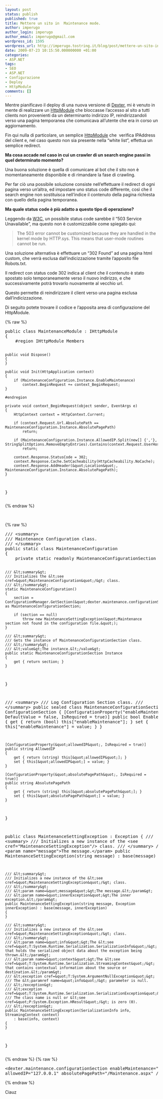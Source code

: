 ```yaml
---
layout: post
status: publish
published: true
title: Mettere un sito in  Maintenance mode.
author: imperugo
author_login: imperugo
author_email: imperugo@gmail.com
wordpress_id: 1595
wordpress_url: http://imperugo.tostring.it/blog/post/mettere-un-sito-in-maintenance-mode/
date: 2009-07-23 10:15:50.000000000 +01:00
categories:
- ASP.NET
tags:
- SEO
- ASP.NET
- Configurazione
- Deploy
- HttpModule
comments: []
---
```

<p>Mentre pianificavo il deploy di una nuova versione di <a href="http://imperugo.tostring.it/About/Dexter" title="Dexter Blog Engine" target="_blank">Dexter</a>, mi &egrave; venuto in mente di realizzare un <a href="http://msdn.microsoft.com/en-us/library/zec9k340(VS.71).aspx" title="HttpModule" target="_blank">HttpModule</a> che bloccasse l&rsquo;accesso al sito a tutti clients non provenienti da un determinanto indirizzo IP, reindirizzandoli verso una pagina temporanea che comunicava all&rsquo;utente che era in corso un aggiornamento.</p>
<p>Fin qui nulla di particolare, un semplice <a href="http://msdn.microsoft.com/en-us/library/zec9k340(VS.71).aspx" title="HttpModule" target="_blank">HttpModule</a> che&nbsp; verifica IPAddress del client e, nel caso questo non sia presente nella &ldquo;white list&rdquo;, effettua un semplice redirect.</p>
<p><strong>Ma cosa accade nel caso in cui un crawler di un search engine passi in quel determinato momento?</strong></p>
<p>Una buona soluzione &egrave; quella di comunicare al bot che il sito non &egrave; momentaneamente disponibile e di rimandare la fase di crawling.</p>
<p>Per far ci&ograve; una possibile soluzione consiste nell&rsquo;effettuare il redirect di ogni pagina verso un&rsquo;altra, ed impostare uno status code differente, cos&igrave; che il search engine non sostituisca nell&rsquo;indice il contenuto della pagina richiesta con quello della pagina temporanea.</p>
<p><strong>Ma quale status code &egrave; pi&ugrave; adatto a questo tipo di operazione?</strong></p>
<p>Leggendo da <a href="http://www.w3.org/Protocols/rfc2616/rfc2616-sec10.html" title="W3C Status Code" rel="nofollow" target="_blank">W3C</a>, un possibile status code sarebbe il &ldquo;503 Service Unavailable&rdquo;, ma questo non &egrave; customizzabile come spiegato qui:</p>
<blockquote>
<p>The 503 error cannot be customized because they are handled in the kernel mode by HTTP.sys. This means that user-mode routines cannot be run.</p>
</blockquote>
<p>Una soluzione alternativa &egrave; effettuare un &ldquo;302 Found&rdquo; ad una pagina html custom, che verr&agrave; esclusa dall&rsquo;indicizzazione tramite l&rsquo;apposito file Robots.txt.</p>
<p>Il redirect con status code 302 indica al client che il contenuto &egrave; stato spostato solo temporaneamente verso il nuovo indirizzo, e che successivamente potr&agrave; trovarlo nuovamente al vecchio url.</p>
<p>Questo permette di reindirizzare il client verso una pagina esclusa dall&rsquo;indicizzazione.</p>
<p>Di seguito potete trovare il codice e l&rsquo;apposita area di configurazione del HttpModule.</p>
{% raw %}<pre class="brush: csharp; ruler: true;">
public class MaintenanceModule : IHttpModule
{
    #region IHttpModule Members

    public void Dispose()
    {
    }

    public void Init(HttpApplication context)
    {
        if (MaintenanceConfiguration.Instance.EnableMaintenance)
            context.BeginRequest += context_BeginRequest;
    }

    #endregion

    private void context_BeginRequest(object sender, EventArgs e)
    {
        HttpContext context = HttpContext.Current;

        if (context.Request.Url.AbsolutePath == MaintenanceConfiguration.Instance.AbsolutePagePath)
            return;

        if (MaintenanceConfiguration.Instance.AllowedIP.Split(new[] {','}, StringSplitOptions.RemoveEmptyEntries).Contains(context.Request.UserHostAddress))
            return;

        context.Response.StatusCode = 302;
        context.Response.Cache.SetCacheability(HttpCacheability.NoCache);
        context.Response.AddHeader(&quot;Location&quot;, MaintenanceConfiguration.Instance.AbsolutePagePath);
    }
}</pre>{% endraw %}
<p>&nbsp;</p>
{% raw %}<pre class="brush: csharp; ruler: true;">
/// &lt;summary&gt;
/// Maintenance Configuration class.
/// &lt;/summary&gt;
public static class MaintenanceConfiguration
{
    private static readonly MaintenanceConfigurationSection section;

    /// &lt;summary&gt;
    /// Initializes the &lt;see cref=&quot;MaintenanceConfiguration&quot;/&gt; class.
    /// &lt;/summary&gt;
    static MaintenanceConfiguration()
    {
        section = ConfigurationManager.GetSection(&quot;dexter.maintenance.configurationSection&quot;) as MaintenanceConfigurationSection;

        if (section == null)
            throw new MaintenanceSettingException(&quot;Maintenance section not found in the configuration file.&quot;);
    }

    /// &lt;summary&gt;
    /// Gets the instance of MaintenanceConfigurationSection class.
    /// &lt;/summary&gt;
    /// &lt;value&gt;The instance.&lt;/value&gt;
    public static MaintenanceConfigurationSection Instance
    {
        get { return section; }
    }
}

/// &lt;summary&gt;
/// Log Configuration Section class.
/// &lt;/summary&gt;
public sealed class MaintenanceConfigurationSection : ConfigurationSection
{
    [ConfigurationProperty(&quot;enableMaintenance&quot;, DefaultValue = false, IsRequired = true)]
    public bool EnableMaintenance
    {
        get { return (bool) this[&quot;enableMaintenance&quot;]; }
        set { this[&quot;enableMaintenance&quot;] = value; }
    }

    [ConfigurationProperty(&quot;allowedIP&quot;, IsRequired = true)]
    public string AllowedIP
    {
        get { return (string) this[&quot;allowedIP&quot;]; }
        set { this[&quot;allowedIP&quot;] = value; }
    }

    [ConfigurationProperty(&quot;absolutePagePath&quot;, IsRequired = true)]
    public string AbsolutePagePath
    {
        get { return (string) this[&quot;absolutePagePath&quot;]; }
        set { this[&quot;absolutePagePath&quot;] = value; }
    }
}

public class MaintenanceSettingException : Exception
{
    /// &lt;summary&gt;
    /// Initializes a new instance of the &lt;see cref=&quot;MaintenanceSettingException&quot;/&gt; class.
    /// &lt;/summary&gt;
    /// &lt;param name=&quot;message&quot;&gt;The message.&lt;/param&gt;
    public MaintenanceSettingException(string message) : base(message)
    {
    }

    /// &lt;summary&gt;
    /// Initializes a new instance of the &lt;see cref=&quot;MaintenanceSettingException&quot;/&gt; class.
    /// &lt;/summary&gt;
    /// &lt;param name=&quot;message&quot;&gt;The message.&lt;/param&gt;
    /// &lt;param name=&quot;innerException&quot;&gt;The inner exception.&lt;/param&gt;
    public MaintenanceSettingException(string message, Exception innerException) : base(message, innerException)
    {
    }

    /// &lt;summary&gt;
    /// Initializes a new instance of the &lt;see cref=&quot;MaintenanceSettingException&quot;/&gt; class.
    /// &lt;/summary&gt;
    /// &lt;param name=&quot;info&quot;&gt;The &lt;see cref=&quot;T:System.Runtime.Serialization.SerializationInfo&quot;/&gt; that holds the serialized object data about the exception being thrown.&lt;/param&gt;
    /// &lt;param name=&quot;context&quot;&gt;The &lt;see cref=&quot;T:System.Runtime.Serialization.StreamingContext&quot;/&gt; that contains contextual information about the source or destination.&lt;/param&gt;
    /// &lt;exception cref=&quot;T:System.ArgumentNullException&quot;&gt;
    /// The &lt;paramref name=&quot;info&quot;/&gt; parameter is null.
    /// &lt;/exception&gt;
    /// &lt;exception cref=&quot;T:System.Runtime.Serialization.SerializationException&quot;&gt;
    /// The class name is null or &lt;see cref=&quot;P:System.Exception.HResult&quot;/&gt; is zero (0).
    /// &lt;/exception&gt;
    public MaintenanceSettingException(SerializationInfo info, StreamingContext context)
        : base(info, context)
    {
    }
}</pre>{% endraw %}
{% raw %}<pre class="brush: xml; ruler: true;">
&lt;dexter.maintenance.configurationSection 
            enableMaintenance=&quot;true&quot; 
            allowedIP=&quot;127.0.0.1&quot; 
            absolutePagePath=&quot;/Maintenance.aspx&quot; /&gt;</pre>{% endraw %}
<p>Ciauz</p>

